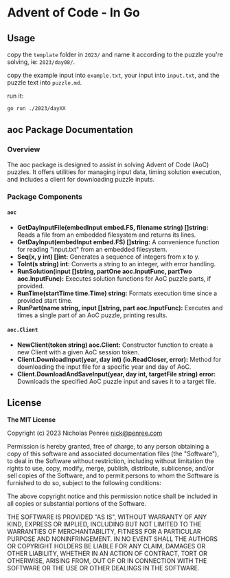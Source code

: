 # Advent of Code - In Go

## Usage

copy the `template` folder in `2023/` and name it according to the puzzle you're solving, ie: `2023/day08/`.

copy the example input into `example.txt`, your input into `input.txt`, and the puzzle text into `puzzle.md`.

run it:

```bash
go run ./2023/dayXX
```

## aoc Package Documentation

### Overview

The aoc package is designed to assist in solving Advent of Code (AoC) puzzles. It offers utilities for managing input data, timing solution execution, and includes a client for downloading puzzle inputs.

### Package Components

#### `aoc`

- **GetDayInputFile(embedInput embed.FS, filename string) []string:** Reads a file from an embedded filesystem and returns its lines.
- **GetDayInput(embedInput embed.FS) []string:** A convenience function for reading "input.txt" from an embedded filesystem.
- **Seq(x, y int) []int:** Generates a sequence of integers from x to y.
- **ToInt(s string) int:** Converts a string to an integer, with error handling.
- **RunSolution(input []string, partOne aoc.InputFunc, partTwo aoc.InputFunc):** Executes solution functions for AoC puzzle parts, if provided.
- **RunTime(startTime time.Time) string:** Formats execution time since a provided start time.
- **RunPart(name string, input []string, part aoc.InputFunc):** Executes and times a single part of an AoC puzzle, printing results.

#### `aoc.Client`

- **NewClient(token string) aoc.Client:** Constructor function to create a new Client with a given AoC session token.
- **Client.DownloadInput(year, day int) (io.ReadCloser, error):** Method for downloading the input file for a specific year and day of AoC.
- **Client.DownloadAndSaveInput(year, day int, targetFile string) error:** Downloads the specified AoC puzzle input and saves it to a target file.

## License

__The MIT License__

Copyright (c) 2023 Nicholas Penree <nick@penree.com>

Permission is hereby granted, free of charge, to any person obtaining a copy of this software and associated documentation files (the "Software"), to deal in the Software without restriction, including without limitation the rights to use, copy, modify, merge, publish, distribute, sublicense, and/or sell copies of the Software, and to permit persons to whom the Software is furnished to do so, subject to the following conditions:

The above copyright notice and this permission notice shall be included in all copies or substantial portions of the Software.

THE SOFTWARE IS PROVIDED "AS IS", WITHOUT WARRANTY OF ANY KIND, EXPRESS OR IMPLIED, INCLUDING BUT NOT LIMITED TO THE WARRANTIES OF MERCHANTABILITY, FITNESS FOR A PARTICULAR PURPOSE AND NONINFRINGEMENT. IN NO EVENT SHALL THE AUTHORS OR COPYRIGHT HOLDERS BE LIABLE FOR ANY CLAIM, DAMAGES OR OTHER LIABILITY, WHETHER IN AN ACTION OF CONTRACT, TORT OR OTHERWISE, ARISING FROM, OUT OF OR IN CONNECTION WITH THE SOFTWARE OR THE USE OR OTHER DEALINGS IN THE SOFTWARE.